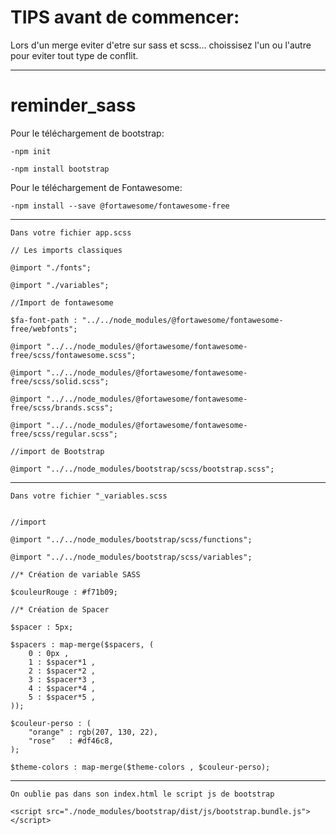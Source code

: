 # TIPS avant de commencer:

Lors d'un merge eviter d'etre sur sass et scss... choissisez l'un ou l'autre pour eviter tout type de conflit.

--------------------------------------------------
# reminder_sass
Pour le téléchargement de bootstrap: 
```
-npm init

-npm install bootstrap
```


Pour le téléchargement de Fontawesome:
```
-npm install --save @fortawesome/fontawesome-free
```


---------------------------------------------------

```Dans votre fichier app.scss```
```
// Les imports classiques

@import "./fonts";

@import "./variables";

//Import de fontawesome

$fa-font-path : "../../node_modules/@fortawesome/fontawesome-free/webfonts";

@import "../../node_modules/@fortawesome/fontawesome-free/scss/fontawesome.scss";

@import "../../node_modules/@fortawesome/fontawesome-free/scss/solid.scss";

@import "../../node_modules/@fortawesome/fontawesome-free/scss/brands.scss";

@import "../../node_modules/@fortawesome/fontawesome-free/scss/regular.scss";

//import de Bootstrap

@import "../../node_modules/bootstrap/scss/bootstrap.scss";
```
---------------------------------------------------


```Dans votre fichier "_variables.scss```
```

//import

@import "../../node_modules/bootstrap/scss/functions";

@import "../../node_modules/bootstrap/scss/variables";

//* Création de variable SASS

$couleurRouge : #f71b09;

//* Création de Spacer 

$spacer : 5px;

$spacers : map-merge($spacers, (
    0 : 0px ,
    1 : $spacer*1 ,
    2 : $spacer*2 ,
    3 : $spacer*3 ,
    4 : $spacer*4 ,
    5 : $spacer*5 ,
));

$couleur-perso : (
    "orange" : rgb(207, 130, 22),
    "rose"   : #df46c8,
);

$theme-colors : map-merge($theme-colors , $couleur-perso);
```
----------------------------------------------------

```On oublie pas dans son index.html le script js de bootstrap```

```
<script src="./node_modules/bootstrap/dist/js/bootstrap.bundle.js"></script>
```
